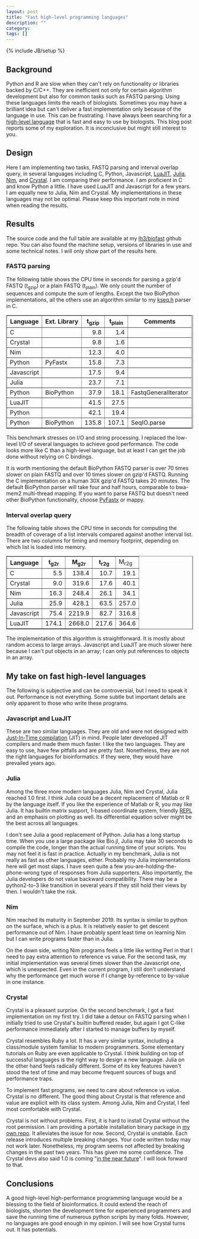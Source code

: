 ```yaml
---
layout: post
title: "Fast high-level programming languages"
description: ""
category: 
tags: []
---
```

{% include JB/setup %}

## Background

Python and R are slow when they can't rely on functionality or libraries backed
by C/C++. They are inefficient not only for certain algorithm development but
also for common tasks such as FASTQ parsing. Using these languages limits the
reach of biologists. Sometimes you may have a brilliant idea but can't deliver
a fast implementation only because of the language in use. This can be
frustrating. I have always been searching for a [high-level language][hllang]
that is fast and easy to use by biologists. This blog post reports some of my
exploration. It is inconclusive but might still interest to you.

## Design

Here I am implementing two tasks, FASTQ parsing and interval overlap query, in
several languages including C, Python, Javascript, [LuaJIT][luajit],
[Julia][julia], [Nim][nim], and [Crystal][crystal]. I am comparing their
performance. I am proficient in C and know Python a little. I have used LuaJIT
and Javascript for a few years. I am equally new to Julia, Nim and Crystal.  My
implementations in these languages may not be optimal. Please keep this
important note in mind when reading the results.

## Results

The source code and the full table are available at my [lh3/biofast][biofast]
github repo. You can also found the machine setup, versions of libraries in
use and some technical notes. I will only show part of the results here.

### FASTQ parsing

The following table shows the CPU time in seconds for parsing a gzip'd FASTQ
(t<sub>gzip</sub>) or a plain FASTQ (t<sub>plain</sub>). We only count the
number of sequences and compute the sum of lengths. Except the two BioPython
implementations, all the others use an algorithm similar to my [kseq.h][kseq]
parser in C.

<table border="1">
<tr><th>Language</th><th>Ext. Library</th><th>t<sub>gzip</sub></th><th>t<sub>plain</sub></th><th>Comments</th></tr>
<tr><td>C         </td><td>         <td style="text-align:right">  9.8</td><td style="text-align:right">  1.4</td><td></td></tr>
<tr><td>Crystal   </td><td>         <td style="text-align:right">  9.8</td><td style="text-align:right">  1.6</td><td></td></tr>
<tr><td>Nim       </td><td>         <td style="text-align:right"> 12.3</td><td style="text-align:right">  4.0</td><td></td></tr>
<tr><td>Python    </td><td>PyFastx  <td style="text-align:right"> 15.8</td><td style="text-align:right">  7.3</td><td></td></tr>
<tr><td>Javascript</td><td>         <td style="text-align:right"> 17.5</td><td style="text-align:right">  9.4</td><td></td></tr>
<tr><td>Julia     </td><td>         <td style="text-align:right"> 23.7</td><td style="text-align:right">  7.1</td><td></td></tr>
<tr><td>Python    </td><td>BioPython<td style="text-align:right"> 37.9</td><td style="text-align:right"> 18.1</td><td>FastqGeneralIterator</td></tr>
<tr><td>LuaJIT    </td><td>         <td style="text-align:right"> 41.5</td><td style="text-align:right"> 27.5</td><td></td></tr>
<tr><td>Python    </td><td>         <td style="text-align:right"> 42.1</td><td style="text-align:right"> 19.4</td><td></td></tr>
<tr><td>Python    </td><td>BioPython<td style="text-align:right">135.8</td><td style="text-align:right">107.1</td><td>SeqIO.parse</td></tr>
</table>

This benchmark stresses on I/O and string processing. I replaced the low-level
I/O of several languages to achieve good performance. The code looks more like
C than a high-level language, but at least I can get the job done without
relying on C bindings.

It is worth mentioning the default BioPython FASTQ parser is over 70 times
slower on plain FASTQ and over 10 times slower on gzip'd FASTQ. Running the C
implementation on a human 30X gzip'd FASTQ takes 20 minutes. The default
BioPython parser will take four and half hours, comparable to bwa-mem2
multi-thread mapping. If you want to parse FASTQ but doesn't need other
BioPython functionality, choose [PyFastx][pyfx] or mappy.

### Interval overlap query

The following table shows the CPU time in seconds for computing the breadth of
coverage of a list intervals compared against another interval list. There are
two columns for timing and memory footprint, depending on which list is loaded
into memory.

<table border="1">
<tr><th>Language<th>t<sub>g2r</sub><th>M<sub>g2r</sub><th>t<sub>r2g</sub><td>M<sub>r2g</sub></tr>
<tr><td>C         <td style="text-align:right">  5.5<td style="text-align:right"> 138.4<td style="text-align:right"> 10.7<td style="text-align:right"> 19.1</tr>
<tr><td>Crystal   <td style="text-align:right">  9.0<td style="text-align:right"> 319.6<td style="text-align:right"> 17.6<td style="text-align:right"> 40.1</tr>
<tr><td>Nim       <td style="text-align:right"> 16.3<td style="text-align:right"> 248.4<td style="text-align:right"> 26.1<td style="text-align:right"> 34.1</tr>
<tr><td>Julia     <td style="text-align:right"> 25.9<td style="text-align:right"> 428.1<td style="text-align:right"> 63.5<td style="text-align:right">257.0</tr>
<tr><td>Javascript<td style="text-align:right"> 75.4<td style="text-align:right">2219.9<td style="text-align:right"> 82.7<td style="text-align:right">316.8</tr>
<tr><td>LuaJIT    <td style="text-align:right">174.1<td style="text-align:right">2668.0<td style="text-align:right">217.6<td style="text-align:right">364.6</tr>
</table>

The implementation of this algorithm is straightforward. It is mostly about
random access to large arrays. Javascript and LuaJIT are much slower here
because I can't put objects in an array; I can only put references to objects
in an array.

## My take on fast high-level languages

The following is subjective and can be controversial, but I need to speak it
out. Performance is not everything. Some subtle but important details are only
apparent to those who write these programs.

### Javascript and LuaJIT

These are two similar languages. They are old and were not designed with
[Just-In-Time compilation][jit] (JIT) in mind. People later developed JIT
compilers and made them much faster. I like the two languages. They are easy to
use, have few pitfalls and are pretty fast. Nonetheless, they are not the right
languages for bioinformatics. If they were, they would have prevailed years
ago.

### Julia

Among the three more modern languages Julia, Nim and Crystal, Julia reached 1.0
first. I think Julia could be a decent replacement of Matlab or R by the
language itself. If you like the experience of Matlab or R, you may like Julia.
It has builtin matrix support, 1-based coordinate system, friendly [REPL][repl]
and an emphasis on plotting as well. Its differential equation solver might be
the best across all languages.

I don't see Julia a good replacement of Python. Julia has a long startup time.
When you use a large package like Bio.jl, Julia may take 30 seconds to compile
the code, longer than the actual running time of your scripts. You may not feel
it is fast in practice. Actually in my benchmark, Julia is not really as fast
as other languages, either. Probably my Julia implementations here will get
most slaps. I have seen quite a few you-are-holding-the-phone-wrong type of
responses from Julia supporters. Also importantly, the Julia developers do not
value backward compatibility. There may be a python2-to-3 like transition in
several years if they still hold their views by then. I wouldn't take the risk.

### Nim

Nim reached its maturity in September 2019. Its syntax is similar to python on
the surface, which is a plus. It is relatively easier to get descent
performance out of Nim. I have probably spent least time on learning Nim but I
can write programs faster than in Julia.

On the down side, writing Nim programs feels a little like writing Perl in that
I need to pay extra attention to reference vs value. For the second task, my
initial implementation was several times slower than the Javascript one, which
is unexpected. Even in the current program, I still don't understand why the
performance get much worse if I change by-reference to by-value in one instance.

### Crystal

Crystal is a pleasant surprise. On the second benchmark, I got a fast
implementation on my first try. I did take a detour on FASTQ parsing when I
initially tried to use Crystal's builtin buffered reader, but again I got
C-like performance immediately after I started to manage buffers by myself.

Crystal resembles Ruby a lot. It has a very similar syntax, including a
class/module system familiar to modern programmers. Some elementary tutorials
on Ruby are even applicable to Crystal. I think building on top of successful
languages is the right way to design a new language. Julia on the other hand
feels radically different. Some of its key features haven't stood the test of
time and may become frequent sources of bugs and performance traps.

To implement fast programs, we need to care about reference vs value. Crystal
is no different. The good thing about Crystal is that reference and value are
explicit with its class system. Among Julia, Nim and Crystal, I feel most
comfortable with Crystal.

Crystal is not without problems. First, it is hard to install Crystal without
the root permission. I am providing a portable installation binary package in
[my own repo][portcr]. It alleviates the issue for now. Second, Crystal is
unstable. Each release introduces multiple breaking changes. Your code written
today may not work later. Nonetheless, my program seems not affected by
breaking changes in the past two years. This has given me some confidence. The
Crystal devs also said 1.0 is coming "[in the near future][cr1.0]". I will look
forward to that.

## Conclusions

A good high-level high-performance programming language would be a blessing to
the field of bioinformatics. It could extend the reach of biologists, shorten
the development time for experienced programmers and save the running time of
numerous python scripts by many folds. However, no languages are good enough in
my opinion. I will see how Crystal turns out. It has potentials.

[julia]: https://en.wikipedia.org/wiki/Julia_(programming_language)
[nim]: https://en.wikipedia.org/wiki/Nim_(programming_language)
[crystal]: https://en.wikipedia.org/wiki/Crystal_(programming_language)
[luajit]: http://luajit.org/
[hllang]: https://en.wikipedia.org/wiki/High-level_programming_language
[biofast]: https://github.com/lh3/biofast
[kseq]: https://github.com/lh3/biofast/blob/master/lib/kseq.h
[pyfx]: https://github.com/lmdu/pyfastx
[jit]: https://en.wikipedia.org/wiki/Just-in-time_compilation
[repl]: https://en.wikipedia.org/wiki/Read-eval-print_loop
[md]: https://en.wikipedia.org/wiki/Multiple_dispatch
[portcr]: https://github.com/lh3/PortableCrystal
[cr1.0]: https://crystal-lang.org/2020/03/03/towards-crystal-1.0.html
